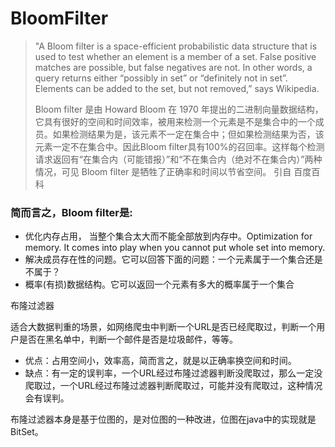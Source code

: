 # BloomFilter

<blockquote>
"A Bloom filter is a space-efficient probabilistic data structure that is used to test whether an element is a member of a set. False positive matches are possible, but false negatives are not. In other words, a query returns either “possibly in set” or “definitely not in set”. Elements can be added to the set, but not removed,” says Wikipedia.

Bloom filter 是由 Howard Bloom 在 1970 年提出的二进制向量数据结构，它具有很好的空间和时间效率，被用来检测一个元素是不是集合中的一个成员。如果检测结果为是，该元素不一定在集合中；但如果检测结果为否，该元素一定不在集合中。因此Bloom filter具有100%的召回率。这样每个检测请求返回有“在集合内（可能错报）”和“不在集合内（绝对不在集合内）”两种情况，可见 Bloom filter 是牺牲了正确率和时间以节省空间。 引自 百度百科
</blockquote>

### 简而言之，Bloom filter是:
- 优化内存占用， 当整个集合太大而不能全部放到内存中。Optimization for memory. It comes into play when you cannot put whole set into memory.
- 解决成员存在性的问题。它可以回答下面的问题：一个元素属于一个集合还是不属于？
- 概率(有损)数据结构。它可以返回一个元素有多大的概率属于一个集合

布隆过滤器

适合大数据判重的场景，如网络爬虫中判断一个URL是否已经爬取过，判断一个用户是否在黑名单中，判断一个邮件是否是垃圾邮件，等等。

- 优点：占用空间小，效率高，简而言之，就是以正确率换空间和时间。
- 缺点：有一定的误判率，一个URL经过布隆过滤器判断没爬取过，那么一定没爬取过，一个URL经过布隆过滤器判断爬取过，可能并没有爬取过，这种情况会有误判。

布隆过滤器本身是基于位图的，是对位图的一种改进，位图在java中的实现就是BitSet。
